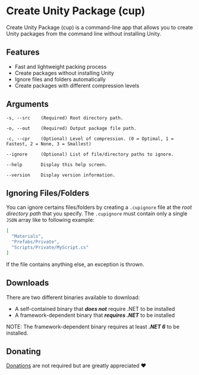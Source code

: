 # Create Unity Package (cup)

Create Unity Package (cup) is a command-line app that allows you to create Unity packages from the command line without installing Unity.

## Features

- Fast and lightweight packing process
- Create packages without installing Unity
- Ignore files and folders automatically
- Create packages with different compression levels

## Arguments

`-s, --src    (Required) Root directory path.`

`-o, --out    (Required) Output package file path.`

`-c, --cpr    (Optional) Level of compression. (0 = Optimal, 1 = Fastest, 2 = None, 3 = Smallest)`

`--ignore     (Optional) List of file/directory paths to ignore.`

`--help       Display this help screen.`

`--version    Display version information.`

## Ignoring Files/Folders

You can ignore certains files/folders by creating a `.cupignore` file at the *root directory path* that you specify. The `.cupignore` must contain only a single `JSON` array like to following example:

```json
[
  "Materials",
  "Prefabs/Private",
  "Scripts/Private/MyScript.cs"
]
```

If the file contains anything else, an exception is thrown.

## Downloads

There are two different binaries available to download:

- A self-contained binary that ***does not*** require .NET to be installed
- A framework-dependent binary that ***requires .NET*** to be installed

NOTE: The framework-dependent binary requires at least ***.NET 6*** to be installed.

## Donating

[Donations](https://ko-fi.com/winterboltgames) are not required but are greatly appreciated ❤️

